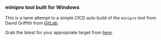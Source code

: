 ### minipro tool built for Windows
This is a lame attempt to a simple CICD auto build of the `minipro` tool from David Griffith from [GitLab](https://gitlab.com/DavidGriffith/minipro.git).

Grab the latest for your appropriate target from [here](https://github.com/cocus/tool-minipro-source/actions/workflows/cicd.yml).
